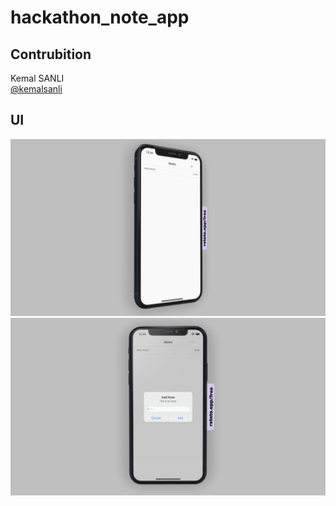 # hackathon_note_app

## Contrubition
Kemal SANLI  
 [@kemalsanli](https://github.com/kemalsanli)

## UI
![main](https://github.com/egementrk/hackathon_note_app/blob/main/images/noteapp.png?raw=true)
![add](https://github.com/egementrk/hackathon_note_app/blob/main/images/noteApp2.png?raw=true)

